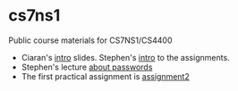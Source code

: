 # cs7ns1

Public course materials for CS7NS1/CS4400

- Ciaran's [intro](lectures/intro.pdf) slides. Stephen's [intro](lectures/assignments-intro.pdf)
to the assignments.
- Stephen's lecture [about passwords](lectures/about-passwords.pdf)
- The first practical assignment is [assignment2](./assignments/assignment2)

